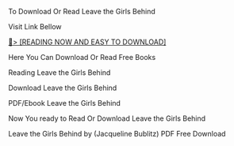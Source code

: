 To Download Or Read Leave the Girls Behind

Visit Link Bellow

<a href="https://uk.ebookarea.xyz/?book=207294181-leave-the-girls-behind">📖&gt; [READING NOW AND EASY TO DOWNLOAD]</a>

Here You Can Download Or Read Free Books

Reading Leave the Girls Behind

Download Leave the Girls Behind

PDF/Ebook Leave the Girls Behind

Now You ready to Read Or Download Leave the Girls Behind

Leave the Girls Behind by (Jacqueline Bublitz) PDF Free Download

